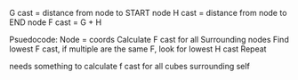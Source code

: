 G cast = distance from node to START node
H cast = distance from node to END node
F cast = G + H

Psuedocode:
    Node = coords
    Calculate F cast for all Surrounding nodes
    Find lowest F cast, if multiple are the same F, look for lowest H cast
    Repeat

needs 
something to calculate f cast for all cubes surrounding self